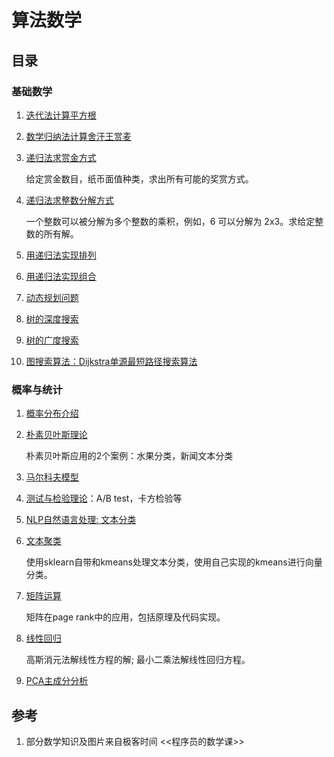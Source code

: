 # 算法数学
## 目录

### 基础数学

1. [迭代法计算平方根](iteration_way.cpp)

2. [数学归纳法计算舍汗王赏麦](math_induction.cpp)

3. [递归法求赏金方式](recursion.cpp)

   给定赏金数目，纸币面值种类，求出所有可能的奖赏方式。

4. [递归法求整数分解方式](recursion_integer.cpp)

   一个整数可以被分解为多个整数的乘积，例如，6 可以分解为 2x3。求给定整数的所有解。

5. [用递归法实现排列](permutation.cpp)

6. [用递归法实现组合](combination.cpp)

7. [动态规划问题](dynamic_programming.md)

8. [树的深度搜索](tree_depth_first_search.cpp)

9. [树的广度搜索](tree_breadth_first_search.md)

10. [图搜索算法：Dijkstra单源最短路径搜索算法](map.md)

### 概率与统计

1. [概率分布介绍](probability_distribution.md)

2. [朴素贝叶斯理论](naive_bayesian)

   朴素贝叶斯应用的2个案例：水果分类，新闻文本分类

3. [马尔科夫模型](markov_chain.md)

4. [测试与检验理论](test_theory.md)：A/B test，卡方检验等

5. [NLP自然语言处理: 文本分类](nlp.md)

6. [文本聚类](kmeans.md)

   使用sklearn自带和kmeans处理文本分类，使用自己实现的kmeans进行向量分类。

7. [矩阵运算](matrix.md)

   矩阵在page rank中的应用，包括原理及代码实现。

8. [线性回归](linear_regression.md)

   高斯消元法解线性方程的解; 最小二乘法解线性回归方程。

9. [PCA主成分分析](pca.md)

## 参考

1. 部分数学知识及图片来自极客时间  <<程序员的数学课>>